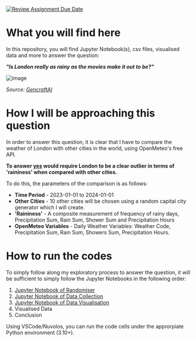 [![Review Assignment Due Date](https://classroom.github.com/assets/deadline-readme-button-22041afd0340ce965d47ae6ef1cefeee28c7c493a6346c4f15d667ab976d596c.svg)](https://classroom.github.com/a/16Ytx_fz)

# What you will find here
In this repository, you will find Jupyter Notebook(s), csv files, visualised data and more to answer the question: 

***"Is London really as rainy as the movies make it out to be?"***

![image](../ds105a-2024-w06-summative-joshuaxu-mohan/TitleImage.png)

*Source: [GencraftAI](https://gencraft.com/generate)*

# How I will be approaching this question
In order to answer this question, it is clear that I have to compare the weather of London with other cities in the world, using OpenMeteo's free API.

**To answer <ins>yes</ins> would require London to be a clear outlier in terms of 'raininess' when compared with other cities.** 

To do this, the parameters of the comparison is as follows:
- **Time Period** - 2023-01-01 to 2024-01-01
- **Other Cities** - 10 other cities will be chosen using a random capital city generator which I will create.
- **'Raininess'** - A composite measurement of frequency of rainy days, Precipitation Sum, Rain Sum, Shower Sum and Precipitation Hours
- **OpenMeteo Variables** - Daily Weather Variables: Weather Code, Precipitation Sum, Rain Sum, Showers Sum, Precipitation Hours.

# How to run the codes
To simply follow along my exploratory process to answer the question, it will be sufficient to simply follow the Jupyter Notebooks in the following order:
1. [Jupyter Notebook of Randomiser](../ds105a-2024-w06-summative-joshuaxu-mohan/Sampling/Randomiser.ipynb)
2. [Jupyter Notebook of Data Collection](../ds105a-2024-w06-summative-joshuaxu-mohan/DataCollection/DataCollection.ipynb)
3. [Jupyter Notebook of Data Visualisation](../ds105a-2024-w06-summative-joshuaxu-mohan/DataAnalysis/DataAnalysis.ipynb)
4. Visualised Data
5. Conclusion

Using VSCode/Nuvolos, you can run the code cells under the approrpiate Python environment (3.10+).
